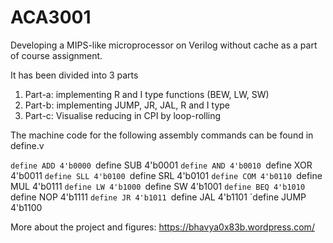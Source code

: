 # ACA3001
Developing a MIPS-like microprocessor on Verilog without cache as a part of course assignment.

It has been divided into 3 parts
1. Part-a: implementing R and I type functions (BEW, LW, SW)
2. Part-b: implementing JUMP, JR, JAL, R and I type
3. Part-c: Visualise reducing in CPI by loop-rolling

The machine code for the following assembly commands can be found in define.v

`define ADD 4'b0000
`define SUB 4'b0001
`define AND 4'b0010
`define XOR  4'b0011
`define SLL 4'b0100
`define SRL 4'b0101
`define COM 4'b0110
`define MUL  4'b0111
`define LW 4'b1000
`define SW 4'b1001
`define BEQ 4'b1010 
`define NOP 4'b1111 
`define JR 4'b1011
`define JAL 4'b1101
`define JUMP 4'b1100

More about the project and figures: https://bhavya0x83b.wordpress.com/
